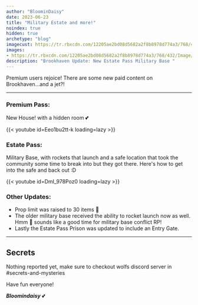```yaml
---
author: "BloominDaisy"
date: 2023-06-23
title: "Military Estate and more!"
noindex: true
hidden: true
archetype: "blog"
imagecust: https://tr.rbxcdn.com/12205ae2bd08d5682a2f8b8978d774a3/768/432/Image/Png
images:
- https://tr.rbxcdn.com/12205ae2bd08d5682a2f8b8978d774a3/768/432/Image/Png
description: "Brookhaven Update: New Estate Pass Military Base "
---
```


Premium users rejoice! There are some new paid content on Brookhaven...and a jet?!   

---

### **Premium Pass**: 

New House! with a hidden room <span class="nowrap"><span class="emojify">💕</span>

{{< youtube id=Eeo1bu2tt-k loading=lazy >}}


### **Estate Pass**: 

Military Base, with rockets that launch and a safe location that took the community some time to break into but they got there. Here's how to get into the safe and back out :D

{{< youtube id=DmI_978Poz0 loading=lazy >}}



### **Other Updates**: 

- Prop limit was raised to 30 items <span class="nowrap"><span class="emojify">🤯</span>
- The older military base received the ability to rocket launch now as well. Hmm <span class="nowrap"><span class="emojify">🤔</span> sounds like a good time for military base conflict RP! 
- Lastly the Estate Pass Prison was updated to include an Entry Gate.

---

## Secrets

Nothing reported yet, make sure to checkout wolfs discord server in #secrets-and-mysteries 

Have fun everyone!

_**Bloomindaisy**_ <span class="nowrap"><span class="emojify">💕</span>